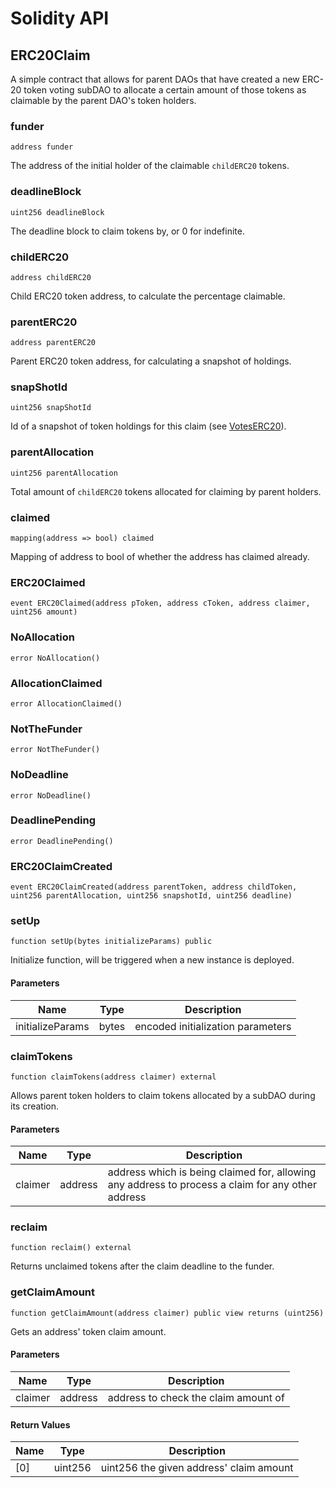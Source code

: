 # Solidity API

## ERC20Claim

A simple contract that allows for parent DAOs that have created a new ERC-20 
token voting subDAO to allocate a certain amount of those tokens as claimable 
by the parent DAO's token holders.

### funder

```solidity
address funder
```

The address of the initial holder of the claimable `childERC20` tokens.

### deadlineBlock

```solidity
uint256 deadlineBlock
```

The deadline block to claim tokens by, or 0 for indefinite.

### childERC20

```solidity
address childERC20
```

Child ERC20 token address, to calculate the percentage claimable.

### parentERC20

```solidity
address parentERC20
```

Parent ERC20 token address, for calculating a snapshot of holdings.

### snapShotId

```solidity
uint256 snapShotId
```

Id of a snapshot of token holdings for this claim (see [VotesERC20](./VotesERC20.md)).

### parentAllocation

```solidity
uint256 parentAllocation
```

Total amount of `childERC20` tokens allocated for claiming by parent holders.

### claimed

```solidity
mapping(address => bool) claimed
```

Mapping of address to bool of whether the address has claimed already.

### ERC20Claimed

```solidity
event ERC20Claimed(address pToken, address cToken, address claimer, uint256 amount)
```

### NoAllocation

```solidity
error NoAllocation()
```

### AllocationClaimed

```solidity
error AllocationClaimed()
```

### NotTheFunder

```solidity
error NotTheFunder()
```

### NoDeadline

```solidity
error NoDeadline()
```

### DeadlinePending

```solidity
error DeadlinePending()
```

### ERC20ClaimCreated

```solidity
event ERC20ClaimCreated(address parentToken, address childToken, uint256 parentAllocation, uint256 snapshotId, uint256 deadline)
```

### setUp

```solidity
function setUp(bytes initializeParams) public
```

Initialize function, will be triggered when a new instance is deployed.

#### Parameters

| Name | Type | Description |
| ---- | ---- | ----------- |
| initializeParams | bytes | encoded initialization parameters |

### claimTokens

```solidity
function claimTokens(address claimer) external
```

Allows parent token holders to claim tokens allocated by a 
subDAO during its creation.

#### Parameters

| Name | Type | Description |
| ---- | ---- | ----------- |
| claimer | address | address which is being claimed for, allowing any address to      process a claim for any other address |

### reclaim

```solidity
function reclaim() external
```

Returns unclaimed tokens after the claim deadline to the funder.

### getClaimAmount

```solidity
function getClaimAmount(address claimer) public view returns (uint256)
```

Gets an address' token claim amount.

#### Parameters

| Name | Type | Description |
| ---- | ---- | ----------- |
| claimer | address | address to check the claim amount of |

#### Return Values

| Name | Type | Description |
| ---- | ---- | ----------- |
| [0] | uint256 | uint256 the given address' claim amount |

